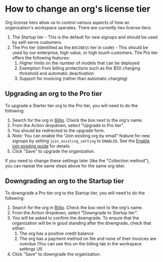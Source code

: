 # How to change an org's license tier

Org license tiers allow us to control various aspects of how an organization's workspace operates. There are currently two license tiers:

1. The Startup tier - This is the default for new signups and should be used by self-serve customers.
2. The Pro tier (identified as the `BUSINESS` tier in code) - This should be used by our enterprise, high value, or high touch customers. The Pro tier offers the following features:
   1. Higher limits on the number of models that can be deployed
   2. Exemption from billing protections such as the $50 charging threshold and automatic deactivation
   3. Support for invoicing (rather than automatic charging)

## Upgrading an org to the Pro tier

To upgrade a Starter tier org to the Pro tier, you will need to do the following:

1. Search for the org in [Billip](http://app.baseten.co/billip/users/organization/). Check the box next to the org's name.
2. From the Action dropdown, select "Upgrade to Pro tier".
3. You should be redirected to the upgrade form.
4. _Note:_ You can enable the "Join existing org by email" feature for new signups by setting `join_existing_setting` to `ENABLED`. See the [Enable join existing guide](/docs/how-to/enable-join-existing-org.md) for details
5. Click "Save" to upgrade the organization.

If you need to change these settings later (like the "Collection method"), you can repeat the same steps above for the same org later.

## Downgrading an org to the Startup tier

To downgrade a Pro tier org to the Startup tier, you will need to do the following:

1. Search for the org in [Billip](http://app.baseten.co/billip/users/organization/). Check the box next to the org's name.
2. From the Action dropdown, select "Downgrade to Startup tier".
3. You will be asked to confirm the downgrade. To ensure that the organization will be in good standing after the downgrade, check that either:
   1. The org has a positive credit balance
   2. The org has a payment method on file and none of their invoices are overdue (You can see this on the billing tab in the workspace settings UI)
4. Click "Save" to downgrade the organization.
